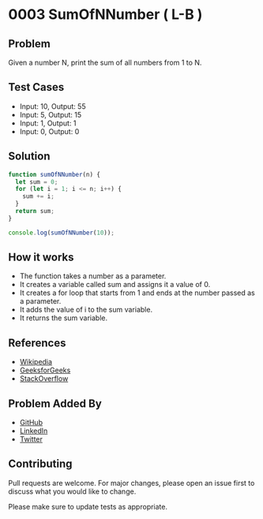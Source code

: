 # 0003 SumOfNNumber ( L-B )

## Problem

Given a number N, print the sum of all numbers from 1 to N.

## Test Cases

- Input: 10, Output: 55
- Input: 5, Output: 15
- Input: 1, Output: 1
- Input: 0, Output: 0


## Solution

```javascript
function sumOfNNumber(n) {
  let sum = 0;
  for (let i = 1; i <= n; i++) {
    sum += i;
  }
  return sum;
}

console.log(sumOfNNumber(10));
```

## How it works

- The function takes a number as a parameter.
- It creates a variable called sum and assigns it a value of 0.
- It creates a for loop that starts from 1 and ends at the number passed as a parameter.
- It adds the value of i to the sum variable.
- It returns the sum variable.

## References

- [Wikipedia](https://en.wikipedia.org/wiki/For_loop)
- [GeeksforGeeks](https://www.geeksforgeeks.org/for-loop-in-javascript/)
- [StackOverflow](https://stackoverflow.com/questions/1669190/javascript-min-max-array-values)

## Problem Added By

- [GitHub](https://www.github.com/devvsakib)
- [LinkedIn](https://www.linkedin.com/in/devvsakib)
- [Twitter](https://twitter.com/devvsakib)

## Contributing

Pull requests are welcome. For major changes, please open an issue first to discuss what you would like to change.

Please make sure to update tests as appropriate.